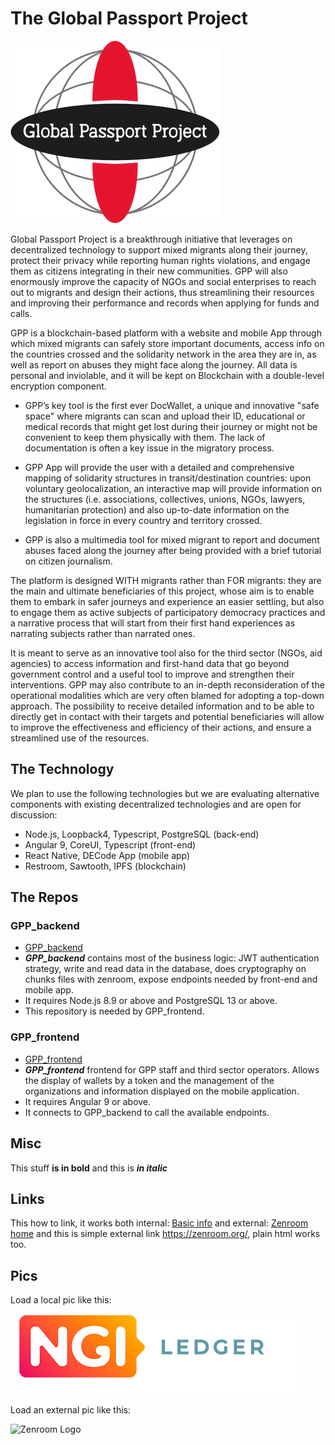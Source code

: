 # The Global Passport Project
![Global Passport Project Logo](https://github.com/LedgerProject/GPP_backend/blob/main/logo.png)

Global Passport Project is a breakthrough initiative that leverages on decentralized technology to support mixed migrants along their journey, protect their privacy while reporting human rights violations, and engage them as citizens integrating in their new communities. GPP will also enormously improve the capacity of NGOs and social enterprises to reach out to migrants and design their actions, thus streamlining their resources and improving their performance and records when applying for funds and calls.

GPP is a blockchain-based platform with a website and mobile App through which mixed migrants can safely store important documents, access info on
the countries crossed and the solidarity network in the area they are in, as well as report on abuses they might face along the journey. All data is personal and inviolable, and it will be kept on Blockchain with a double-level encryption component.

* GPP’s key tool is the first ever DocWallet, a unique and innovative "safe space" where migrants can scan and upload their ID, educational or medical records that might get lost during their journey or might not be convenient to keep them physically with them. The lack of documentation is often a key issue in the migratory process.

* GPP App will provide the user with a detailed and comprehensive mapping of solidarity structures in transit/destination countries: upon voluntary geolocalization, an interactive map will provide information on the structures (i.e. associations, collectives, unions, NGOs, lawyers, humanitarian protection) and also up-to-date information on the legislation in force in every country and territory crossed.

* GPP is also a multimedia tool for mixed migrant to report and document abuses faced along the journey after being provided with a brief tutorial on citizen journalism.

The platform is designed WITH migrants rather than FOR migrants: they are the main and ultimate beneficiaries of this project, whose aim is to enable them to embark in safer journeys and experience an easier settling, but also to engage them as active subjects of participatory democracy practices and a narrative process that will start from their first hand experiences as narrating subjects rather than narrated ones.

It is meant to serve as an innovative tool also for the third sector (NGOs, aid agencies) to access information and first-hand data that go beyond government control and a useful tool to improve and strengthen their interventions. GPP may also contribute to an in-depth reconsideration of the operational modalities which are very often blamed for adopting a top-down approach. The possibility to receive detailed information and to be able to directly get in contact with their targets and potential beneficiaries will allow to improve the effectiveness and efficiency of their actions, and ensure a streamlined use of the resources.

## The Technology

We plan to use the following technologies but we are evaluating alternative components with existing decentralized technologies and are open for discussion:

 - Node.js, Loopback4, Typescript, PostgreSQL (back-end)
 - Angular 9, CoreUI, Typescript (front-end)
 - React Native, DECode App (mobile app)
 - Restroom, Sawtooth, IPFS (blockchain)

## The Repos

###  GPP_backend
 - [GPP_backend](https://github.com/LedgerProject/GPP_backend)
 - ***GPP_backend*** contains most of the business logic: JWT authentication strategy, write and read data in the database, does cryptography on chunks files with zenroom, expose endpoints needed by front-end and mobile app.
 - It requires Node.js 8.9 or above and PostgreSQL 13 or above.
 - This repository is needed by GPP_frontend.

###  GPP_frontend
 - [GPP_frontend](https://github.com/LedgerProject/GPP_frontend)
 - ***GPP_frontend*** frontend for GPP staff and third sector operators. Allows the display of wallets by a token and the management of the organizations and information displayed on the mobile application.
 - It requires Angular 9 or above.
 - It connects to GPP_backend to call the available endpoints.

## Misc

This stuff  **is in bold** and this is ***in italic*** 

## Links

This how to link, it works both internal: [Basic info](/general/basic.md "The Basic info") and external: [Zenroom home](https://zenroom.org/) and this is simple external link  <https://zenroom.org/>, plain html works too.

## Pics 

Load a local pic like this: 

![Ledger Logo](../media/general/LedgerLogo.png)

Load an external pic like this: 

![Zenroom Logo](https://zenroom.org/wp-content/uploads/2019/11/zenroom-1024x205.png)
